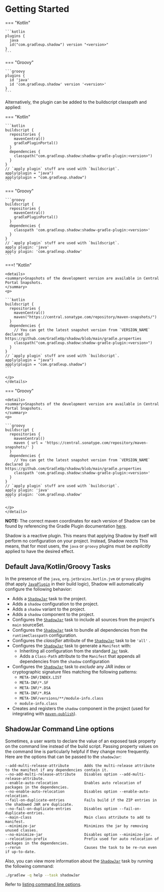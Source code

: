 # Getting Started

=== "Kotlin"

    ```kotlin
    plugins {
      java
      id("com.gradleup.shadow") version "<version>"
    }
    ```

=== "Groovy"

    ```groovy
    plugins {
      id 'java'
      id 'com.gradleup.shadow' version '<version>'
    }
    ```

Alternatively, the plugin can be added to the buildscript classpath and applied:

=== "Kotlin"

    ```kotlin
    buildscript {
      repositories {
        mavenCentral()
        gradlePluginPortal()
      }
      dependencies {
        classpath("com.gradleup.shadow:shadow-gradle-plugin:<version>")
      }
    }
    // `apply plugin` stuff are used with `buildscript`.
    apply(plugin = "java")
    apply(plugin = "com.gradleup.shadow")
    ```

=== "Groovy"

    ```groovy
    buildscript {
      repositories {
        mavenCentral()
        gradlePluginPortal()
      }
      dependencies {
        classpath 'com.gradleup.shadow:shadow-gradle-plugin:<version>'
      }
    }
    // `apply plugin` stuff are used with `buildscript`.
    apply plugin: 'java'
    apply plugin: 'com.gradleup.shadow'
    ```

===! "Kotlin"

    <details>
    <summary>Snapshots of the development version are available in Central Portal Snapshots.
    </summary>
    <p>

    ```kotlin
    buildscript {
      repositories {
        mavenCentral()
        maven("https://central.sonatype.com/repository/maven-snapshots/")
      }
      dependencies {
        // You can get the latest snapshot version from `VERSION_NAME` declared in https://github.com/GradleUp/shadow/blob/main/gradle.properties
        classpath("com.gradleup.shadow:shadow-gradle-plugin:<version>")
      }
    }
    // `apply plugin` stuff are used with `buildscript`.
    apply(plugin = "java")
    apply(plugin = "com.gradleup.shadow")
    ```

    </p>
    </details>

=== "Groovy"

    <details>
    <summary>Snapshots of the development version are available in Central Portal Snapshots.
    </summary>
    <p>

    ```groovy
    buildscript {
      repositories {
        mavenCentral()
        maven { url = 'https://central.sonatype.com/repository/maven-snapshots/' }
      }
      dependencies {
        // You can get the latest snapshot version from `VERSION_NAME` declared in https://github.com/GradleUp/shadow/blob/main/gradle.properties
        classpath 'com.gradleup.shadow:shadow-gradle-plugin:<version>'
      }
    }
    // `apply plugin` stuff are used with `buildscript`.
    apply plugin: 'java'
    apply plugin: 'com.gradleup.shadow'
    ```

    </p>
    </details>

**NOTE:** The correct maven coordinates for each version of Shadow can be found by referencing the Gradle Plugin
documentation [here](https://plugins.gradle.org/plugin/com.gradleup.shadow).

Shadow is a reactive plugin.
This means that applying Shadow by itself will perform no configuration on your project.
Instead, Shadow _reacts_
This means, that for most users, the `java` or `groovy` plugins must be _explicitly_ applied
to have the desired effect.

## Default Java/Kotlin/Groovy Tasks

In the presence of the `java`, `org.jetbrains.kotlin.jvm` or `groovy` plugins (that apply [`JavaPlugin`][JavaPlugin]
in their build logic), Shadow will automatically configure the following behavior:

* Adds a [`ShadowJar`][ShadowJar] task to the project.
* Adds a `shadow` configuration to the project.
* Adds a `shadow` variant to the project.
* Adds a `shadow` component to the project.
* Configures the [`ShadowJar`][ShadowJar] task to include all sources from the project's `main` sourceSet.
* Configures the [`ShadowJar`][ShadowJar] task to bundle all dependencies from the `runtimeClasspath` configuration.
* Configures the _classifier_ attribute of the [`ShadowJar`][ShadowJar] task to be `'all'` .
* Configures the [`ShadowJar`][ShadowJar] task to generate a `Manifest` with:
    * Inheriting all configuration from the standard [`Jar`][Jar] task.
    * Adds a `Class-Path` attribute to the `Manifest` that appends all dependencies from the `shadow` configuration
* Configures the [`ShadowJar`][ShadowJar] task to _exclude_ any JAR index or cryptographic signature files matching the
  following patterns:
    * `META-INF/INDEX.LIST`
    * `META-INF/*.SF`
    * `META-INF/*.DSA`
    * `META-INF/*.RSA`
    * `META-INF/versions/**/module-info.class`
    * `module-info.class`
* Creates and registers the `shadow` component in the project (used for integrating with
  [`maven-publish`][maven-publish]).

## ShadowJar Command Line options

Sometimes, a user wants to declare the value of an exposed task property on the command line instead of the
build script. Passing property values on the command line is particularly helpful if they change more frequently.  
Here are the options that can be passed to the `shadowJar`:

```
--add-multi-release-attribute       Adds the multi-release attribute to the manifest if any dependencies contain it.
--no-add-multi-release-attribute    Disables option --add-multi-release-attribute.
--enable-auto-relocation            Enables auto relocation of packages in the dependencies.
--no-enable-auto-relocation         Disables option --enable-auto-relocation.
--fail-on-duplicate-entries         Fails build if the ZIP entries in the shadowed JAR are duplicate.
--no-fail-on-duplicate-entries      Disables option --fail-on-duplicate-entries.
--main-class                        Main class attribute to add to manifest.
--minimize-jar                      Minimizes the jar by removing unused classes.
--no-minimize-jar                   Disables option --minimize-jar.
--relocation-prefix                 Prefix used for auto relocation of packages in the dependencies.
--rerun                             Causes the task to be re-run even if up-to-date.
```

Also, you can view more information about the [`ShadowJar`][ShadowJar] task by running the following command:

```sh
./gradlew -q help --task shadowJar
```

Refer to
[listing command line options](https://docs.gradle.org/current/userguide/custom_tasks.html#sec:listing_task_options).



[Jar]: https://docs.gradle.org/current/dsl/org.gradle.api.tasks.bundling.Jar.html
[JavaPlugin]: https://docs.gradle.org/current/userguide/java_plugin.html
[maven-publish]: https://docs.gradle.org/current/userguide/publishing_maven.html
[ShadowJar]: ../api/shadow/com.github.jengelman.gradle.plugins.shadow.tasks/-shadow-jar/index.html
